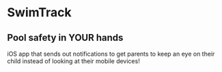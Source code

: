 # SwimTrack

## Pool safety in YOUR hands


iOS app that sends out notifications to get parents to keep an eye on their child instead of looking at their mobile devices!
